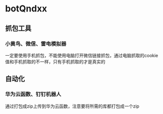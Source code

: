 # botQndxx

## 抓包工具

### 小黄鸟、微信、雷电模拟器
一定要使用手机抓包，不能使用电脑打开微信链接抓包，通过电脑抓取的cookie值和手机抓取的不一样，只有手机抓取的才是真实的

## 自动化

### 华为云函数、钉钉机器人
通过打包成zip上传到华为云函数，注意要将所需的库都打包成一个zip


